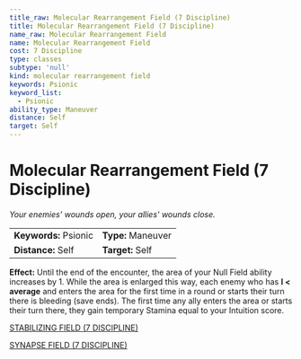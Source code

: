 ```yaml
---
title_raw: Molecular Rearrangement Field (7 Discipline)
title: Molecular Rearrangement Field (7 Discipline)
name_raw: Molecular Rearrangement Field
name: Molecular Rearrangement Field
cost: 7 Discipline
type: classes
subtype: 'null'
kind: molecular rearrangement field
keywords: Psionic
keyword_list:
  - Psionic
ability_type: Maneuver
distance: Self
target: Self
---
```


# Molecular Rearrangement Field (7 Discipline)

*Your enemies' wounds open, your allies' wounds close.*

|                       |                    |
| :-------------------- | :----------------- |
| **Keywords:** Psionic | **Type:** Maneuver |
| **Distance:** Self    | **Target:** Self   |

**Effect:** Until the end of the encounter, the area of your Null Field ability increases by 1. While the area is enlarged this way, each enemy who has **I \< average** and enters the area for the first time in a round or starts their turn there is bleeding (save ends). The first time any ally enters the area or starts their turn there, they gain temporary Stamina equal to your Intuition score.

[STABILIZING FIELD (7 DISCIPLINE)](./Stabilizing%20Field.md)

[SYNAPSE FIELD (7 DISCIPLINE)](./Synapse%20Field.md)
